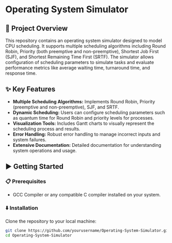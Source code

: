 
# Operating System Simulator

## 📃 Project Overview
This repository contains an operating system simulator designed to model CPU scheduling. It supports multiple scheduling algorithms including Round Robin, Priority (both preemptive and non-preemptive), Shortest Job First (SJF), and Shortest Remaining Time First (SRTF). The simulator allows configuration of scheduling parameters to simulate tasks and evaluate performance metrics like average waiting time, turnaround time, and response time.

## ✨ Key Features
- **Multiple Scheduling Algorithms:** Implements Round Robin, Priority (preemptive and non-preemptive), SJF, and SRTF.
- **Dynamic Scheduling:** Users can configure scheduling parameters such as quantum time for Round Robin and priority levels for processes.
- **Visualization Tools:** Includes Gantt charts to visually represent the scheduling process and results.
- **Error Handling:** Robust error handling to manage incorrect inputs and system failures.
- **Extensive Documentation:** Detailed documentation for understanding system operations and usage.

## ▶️ Getting Started
### 📋 Prerequisites
- GCC Compiler or any compatible C compiler installed on your system.

### ⬇️ Installation
Clone the repository to your local machine:
```bash
git clone https://github.com/yourusername/Operating-System-Simulator.git
cd Operating-System-Simulator
